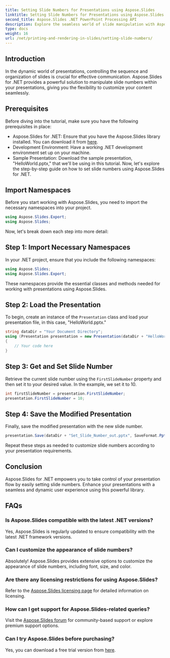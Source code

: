 ```yaml
---
title: Setting Slide Numbers for Presentations using Aspose.Slides
linktitle: Setting Slide Numbers for Presentations using Aspose.Slides
second_title: Aspose.Slides .NET PowerPoint Processing API
description: Explore the seamless world of slide manipulation with Aspose.Slides for .NET. Learn how to set slide numbers effortlessly, enhancing your presentation experience.
type: docs
weight: 16
url: /net/printing-and-rendering-in-slides/setting-slide-numbers/
---
```

## Introduction
In the dynamic world of presentations, controlling the sequence and organization of slides is crucial for effective communication. Aspose.Slides for .NET provides a powerful solution to manipulate slide numbers within your presentations, giving you the flexibility to customize your content seamlessly.
## Prerequisites
Before diving into the tutorial, make sure you have the following prerequisites in place:
- Aspose.Slides for .NET: Ensure that you have the Aspose.Slides library installed. You can download it from [here](https://releases.aspose.com/slides/net/).
- Development Environment: Have a working .NET development environment set up on your machine.
- Sample Presentation: Download the sample presentation, "HelloWorld.pptx," that we'll be using in this tutorial.
Now, let's explore the step-by-step guide on how to set slide numbers using Aspose.Slides for .NET.
## Import Namespaces
Before you start working with Aspose.Slides, you need to import the necessary namespaces into your project.
```csharp
using Aspose.Slides.Export;
using Aspose.Slides;
```
Now, let's break down each step into more detail:
## Step 1: Import Necessary Namespaces
In your .NET project, ensure that you include the following namespaces:
```csharp
using Aspose.Slides;
using Aspose.Slides.Export;
```
These namespaces provide the essential classes and methods needed for working with presentations using Aspose.Slides.
## Step 2: Load the Presentation
To begin, create an instance of the `Presentation` class and load your presentation file, in this case, "HelloWorld.pptx."
```csharp
string dataDir = "Your Document Directory";
using (Presentation presentation = new Presentation(dataDir + "HelloWorld.pptx"))
{
    // Your code here
}
```
## Step 3: Get and Set Slide Number
Retrieve the current slide number using the `FirstSlideNumber` property and then set it to your desired value. In the example, we set it to 10.
```csharp
int firstSlideNumber = presentation.FirstSlideNumber;
presentation.FirstSlideNumber = 10;
```
## Step 4: Save the Modified Presentation
Finally, save the modified presentation with the new slide number.
```csharp
presentation.Save(dataDir + "Set_Slide_Number_out.pptx", SaveFormat.Pptx);
```
Repeat these steps as needed to customize slide numbers according to your presentation requirements.
## Conclusion
Aspose.Slides for .NET empowers you to take control of your presentation flow by easily setting slide numbers. Enhance your presentations with a seamless and dynamic user experience using this powerful library.
## FAQs
### Is Aspose.Slides compatible with the latest .NET versions?
Yes, Aspose.Slides is regularly updated to ensure compatibility with the latest .NET framework versions.
### Can I customize the appearance of slide numbers?
Absolutely! Aspose.Slides provides extensive options to customize the appearance of slide numbers, including font, size, and color.
### Are there any licensing restrictions for using Aspose.Slides?
Refer to the [Aspose.Slides licensing page](https://purchase.aspose.com/buy) for detailed information on licensing.
### How can I get support for Aspose.Slides-related queries?
Visit the [Aspose.Slides forum](https://forum.aspose.com/c/slides/11) for community-based support or explore premium support options.
### Can I try Aspose.Slides before purchasing?
Yes, you can download a free trial version from [here](https://releases.aspose.com/).
